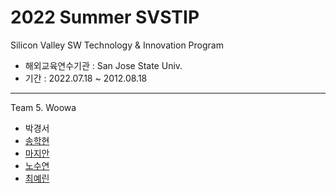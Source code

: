 # 2022 Summer SVSTIP
Silicon Valley SW Technology & Innovation Program
- 해외교육연수기관 : San Jose State Univ.
- 기간 : 2022.07.18 ~ 2012.08.18

---
Team 5. Woowa
 - 박경서 
 - [송학현](https://github.com/alanhakhyeonsong) 
 - [마지안](https://github.com/babydumbo)
 - [노수연](https://github.com/suy00065)
 - [최예린](https://github.com/Yellin36)
 
